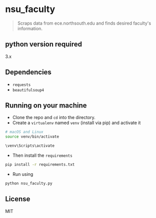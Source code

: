 # nsu_faculty

> Scraps data from ece.northsouth.edu and finds desired faculty's information.

## python version required
3.x

## Dependencies
- `requests`
- `beautifulsoup4`

## Running on your machine

- Clone the repo and `cd` into the directory.
- Create a `virtualenv` named `venv` (install via pip) and activate it
```bash
# macOS and Linux
source venv/bin/activate
```
```bat
\venv\Scripts\activate
```
- Then install the `requirements`
```bash
pip install -r requirements.txt
```
- Run using
```bash
python nsu_faculty.py
```

## License
MIT
